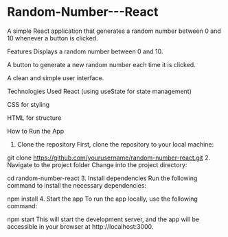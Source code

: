 # Random-Number---React

A simple React application that generates a random number between 0 and 10 whenever a button is clicked.

Features
Displays a random number between 0 and 10.

A button to generate a new random number each time it is clicked.

A clean and simple user interface.

Technologies Used
React (using useState for state management)

CSS for styling

HTML for structure

How to Run the App
1. Clone the repository
First, clone the repository to your local machine:



git clone https://github.com/yourusername/random-number-react.git
2. Navigate to the project folder
Change into the project directory:


cd random-number-react
3. Install dependencies
Run the following command to install the necessary dependencies:


npm install
4. Start the app
To run the app locally, use the following command:


npm start
This will start the development server, and the app will be accessible in your browser at http://localhost:3000.
